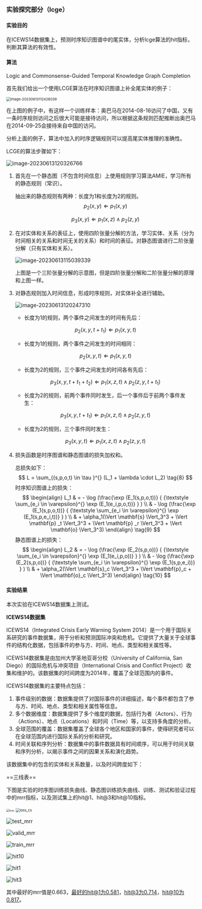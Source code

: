 ### 实验探究部分（lcge）

#### 实验目的

在ICEWS14数据集上，预测时序知识图谱中的尾实体，分析lcge算法的hit指标，判断其算法的有效性。

#### 算法

Logic and Commonsense-Guided Temporal Knowledge Graph Completion

首先我们给出一个使用LCGE算法在时序知识图谱上补全尾实体的例子：

<img src="./pic/image-20230613112428039.png" alt="image-20230613112428039" style="zoom: 67%;" />

在上图的例子中，有这样一个训练样本：奥巴马在2014-08-16访问了中国，又有一条时序规则访问之后很大可能是接待访问，所以根据这条规则匹配推断出奥巴马在2014-09-25会接待来自中国的访问。

分析上面的例子，算法中加入的时序逻辑规则可以提高尾实体推理的准确性。

LCGE的算法步骤如下：

![image-20230613120326766](./pic/image-20230613120326766.png)

1. 首先在一个静态图（不包含时间信息）上使用规则学习算法AMIE，学习所有的静态规则（常识）。

   抽出来的静态规则有两种：长度为1和长度为2的规则。
   $$
   p_2(x,y) \Leftarrow p_1(x,y)  \tag{1}
   $$

   
   $$
   p_3(x,y) \Leftarrow p_1(x,z) \wedge  p_2(z,y)  \tag{2}
   $$

   

2. 在对实体和关系的表征上，使用四阶张量分解的方法，学习实体、关系（分为时间相关的关系和时间无关的关系）和时间的表征。对静态图谱进行二阶张量分解（只有实体和关系）。

   ![image-20230613115039339](./pic/image-20230613115039339.png)

   上图是一个三阶张量分解的示意图，但是四阶张量分解和二阶张量分解的原理和上图一样。

3. 对静态规则加入时间信息，形成时序规则，对实体补全进行辅助。

   ![image-20230613120247310](./pic/image-20230613120247310.png)

   - 长度为1的规则，两个事件之间发生的时间有先后：

   $$
   p_2(x,y,t+t_1) \Leftarrow p_1(x,y,t)  \tag{3}
   $$

   - 长度为1的规则，两个事件之间发生的时间相同：

   $$
   p_2(x,y,t) \Leftarrow p_1(x,y,t)  \tag{4}
   $$

   - 长度为2的规则，三个事件之间发生的时间各有先后：

   $$
   p_3(x,y,t+t_1+t_2) \Leftarrow p_1(x,z,t) \wedge  p_2(z,y,t+t_1)  \tag{5}
   $$

   - 长度为2的规则，前两个事件同时发生，后一个事件后于前两个事件发生：

   $$
   p_3(x,y,t+t_1) \Leftarrow p_1(x,z,t) \wedge  p_2(z,y,t)  \tag{6}
   $$

   - 长度为2的规则，三个事件同时发生：

   $$
   p_3(x,y,t) \Leftarrow p_1(x,z,t) \wedge  p_2(z,y,t)  \tag{7}
   $$

4. 损失函数是时序图谱和静态图谱的损失加权和。

   总损失如下：
   $$
   L = \sum_{(s,p,o,t) \in \tau }^{} (L_1 + \lambda \cdot L_2)  \tag{8}
   $$
   时序知识图谱上的损失：
   $$
   \begin{align}
   L_1 & = - \log (\frac{\exp (E_1(s,p,o,t))}
   { {\textstyle \sum_{e_i \in \varepsilon}^{} \exp (E_1(e_i,p,o,t))} } )  \\
   & - \log (\frac{\exp (E_1(s,p,o,t))}
   { {\textstyle \sum_{e_i \in \varepsilon}^{} \exp (E_1(s,p,e_i,t))} } )  \\
   & + \alpha_1(\Vert \mathbf{s}  \Vert_3^3 + \Vert \mathbf{p} _t \Vert_3^3 + 
   \Vert \mathbf{p} _r \Vert_3^3 + \Vert \mathbf{o}  \Vert_3^3)
   \end{align}  \tag{9}
   $$
   静态图谱上的损失：
   $$
   \begin{align}
   L_2 & = - \log (\frac{\exp (E_2(s,p,o))}
   { {\textstyle \sum_{e_i \in \varepsilon}^{} \exp (E_1(e_i,p,o))} } )  \\
   & - \log (\frac{\exp (E_2(s,p,o))}
   { {\textstyle \sum_{e_i \in \varepsilon}^{} \exp (E_1(s,p,e_i))} } )  \\
   & + \alpha_2(\Vert \mathbf{s}_c  \Vert_3^3 + \Vert \mathbf{p}_c + \Vert \mathbf{o}_c  \Vert_3^3)
   \end{align}  \tag{10}
   $$

#### 实验结果

本次实验在ICEWS14数据集上测试。

**ICEWS14数据集**

ICEWS14（Integrated Crisis Early Warning System 2014）是一个用于国际关系研究的事件数据集，用于分析和预测国际冲突和危机。它提供了大量关于全球事件的结构化数据，包括事件的参与方、时间、地点、类型和相关属性等。

ICEWS14数据集是由加州大学圣地亚哥分校（University of California, San Diego）的国际危机与冲突项目（International Crisis and Conflict Project）收集和维护的。该数据集的时间跨度为2014年，覆盖了全球范围内的事件。

ICEWS14数据集的主要特点包括：

1. 事件级别的数据：数据集提供了对国际事件的详细描述，每个事件都包含了参与方、时间、地点、类型和相关属性等信息。
2. 多个数据维度：数据集提供了多个维度的数据，包括行为者（Actors）、行为（Actions）、地点（Locations）和时间（Time）等，以支持多角度的分析。
3. 全球范围的覆盖：数据集覆盖了全球各个地区和国家的事件，使得研究者可以在全球范围内进行国际关系的分析和研究。
4. 时间关联和序列分析：数据集中的事件数据具有时间顺序，可以用于时间关联和序列分析，以揭示事件之间的因果关系和演化趋势。

该数据集中的包含的实体和关系数量，以及时间跨度如下：

==三线表==



下图是实验的时序图训练损失曲线、静态图训练损失曲线、训练、测试和验证过程中的mrr指标，以及测试集上的hit@1、hit@3和hit@10指标。



<img src="./pic/loss.png" alt="loss" style="zoom: 50%;" />

<img src="./pic/loss_cs.png" alt="loss_cs" style="zoom: 67%;" />

![test_mrr](./pic/test_mrr.png)

![valid_mrr](./pic/valid_mrr.png)

![train_mrr](./pic/train_mrr.png)

![hit10](./pic/hit10.png)

![hit1](./pic/hit1.png)

![hit3](./pic/hit3.png)

其中最好的mrr值是0.663，最好的hit@1为0.581，hit@3为0.714，hit@10为0.817。

